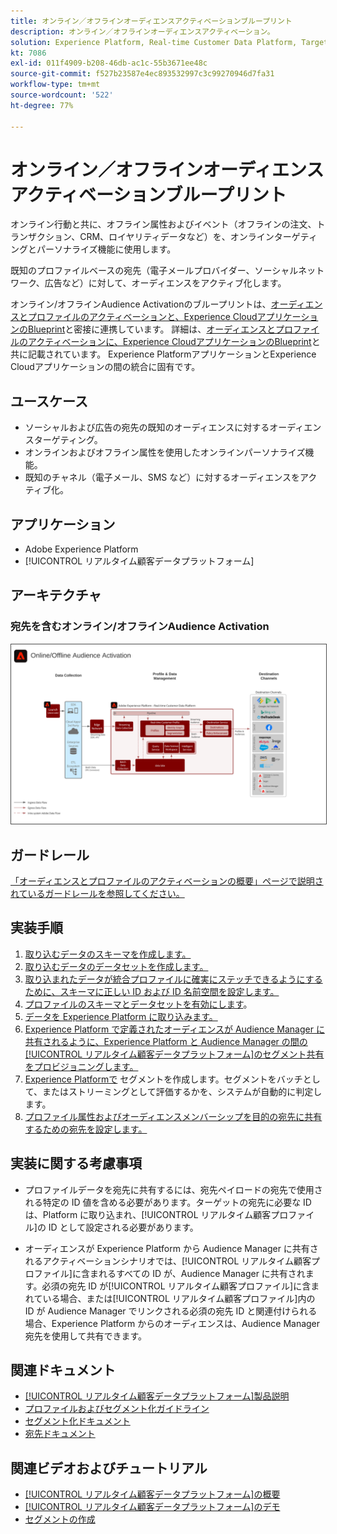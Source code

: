 ```yaml
---
title: オンライン／オフラインオーディエンスアクティベーションブループリント
description: オンライン／オフラインオーディエンスアクティベーション。
solution: Experience Platform, Real-time Customer Data Platform, Target, Audience Manager, Analytics, Experience Cloud Services, Data Collection
kt: 7086
exl-id: 011f4909-b208-46db-ac1c-55b3671ee48c
source-git-commit: f527b23587e4ec893532997c3c99270946d7fa31
workflow-type: tm+mt
source-wordcount: '522'
ht-degree: 77%

---
```


# オンライン／オフラインオーディエンスアクティベーションブループリント

オンライン行動と共に、オフライン属性およびイベント（オフラインの注文、トランザクション、CRM、ロイヤリティデータなど）を、オンラインターゲティングとパーソナライズ機能に使用します。

既知のプロファイルベースの宛先（電子メールプロバイダー、ソーシャルネットワーク、広告など）に対して、オーディエンスをアクティブ化します。

オンライン/オフラインAudience Activationのブループリントは、[オーディエンスとプロファイルのアクティベーションと、Experience CloudアプリケーションのBlueprint](platform-and-applications.md)と密接に連携しています。 詳細は、[オーディエンスとプロファイルのアクティベーションに、Experience CloudアプリケーションのBlueprint](platform-and-applications.md)と共に記載されています。   Experience PlatformアプリケーションとExperience Cloudアプリケーションの間の統合に固有です。

## ユースケース

* ソーシャルおよび広告の宛先の既知のオーディエンスに対するオーディエンスターゲティング。
* オンラインおよびオフライン属性を使用したオンラインパーソナライズ機能。
* 既知のチャネル（電子メール、SMS など）に対するオーディエンスをアクティブ化。

## アプリケーション

* Adobe Experience Platform
* [!UICONTROL リアルタイム顧客データプラットフォーム]

## アーキテクチャ

### 宛先を含むオンライン/オフラインAudience Activation

<img src="assets/online_offline_activation.svg" alt="オンライン／オフラインオーディエンスアクティベーションブループリントの参照アーキテクチャ" style="border:1px solid #4a4a4a" />
<br>

## ガードレール

[「オーディエンスとプロファイルのアクティベーションの概要」ページで説明されているガードレールを参照してください。](overview.md)

## 実装手順

1. [取り込むデータのスキーマを作成します。](https://experienceleague.adobe.com/docs/platform-learn/tutorials/schemas/create-a-schema.html)
1. [取り込むデータのデータセットを作成します。](https://experienceleague.adobe.com/docs/platform-learn/tutorials/data-ingestion/create-datasets-and-ingest-data.html)
1. [取り込まれたデータが統合プロファイルに確実にステッチできるようにするために、スキーマに正しい ID および ID 名前空間を設定します。](https://experienceleague.adobe.com/docs/platform-learn/tutorials/identities/label-ingest-and-verify-identity-data.html)
1. [プロファイルのスキーマとデータセットを有効にします](https://experienceleague.adobe.com/docs/platform-learn/tutorials/profiles/bring-data-into-the-real-time-customer-profile.html)。
1. [データを Experience Platform に取り込みます。](https://experienceleague.adobe.com/?recommended=ExperiencePlatform-D-1-2020.1.dataingestion)
1. [Experience Platform で定義されたオーディエンスが Audience Manager に共有されるように、Experience Platform と Audience Manager の間の[!UICONTROL リアルタイム顧客データプラットフォーム]のセグメント共有をプロビジョニングします。](https://www.adobe.com/go/audiences)
1. [Experience Platformで](https://experienceleague.adobe.com/docs/platform-learn/tutorials/segments/create-segments.html?lang=ja) セグメントを作成します。セグメントをバッチとして、またはストリーミングとして評価するかを、システムが自動的に判定します。
1. [プロファイル属性およびオーディエンスメンバーシップを目的の宛先に共有するための宛先を設定します。](https://experienceleague.adobe.com/docs/platform-learn/tutorials/destinations/create-destinations-and-activate-data.html)

## 実装に関する考慮事項

* プロファイルデータを宛先に共有するには、宛先ペイロードの宛先で使用される特定の ID 値を含める必要があります。ターゲットの宛先に必要な ID は、Platform に取り込まれ、[!UICONTROL リアルタイム顧客プロファイル]の ID として設定される必要があります。

* オーディエンスが Experience Platform から Audience Manager に共有されるアクティベーションシナリオでは、[!UICONTROL リアルタイム顧客プロファイル]に含まれるすべての ID が、Audience Manager に共有されます。必須の宛先 ID が[!UICONTROL リアルタイム顧客プロファイル]に含まれている場合、または[!UICONTROL リアルタイム顧客プロファイル]内の ID が Audience Manager でリンクされる必須の宛先 ID と関連付けられる場合、Experience Platform からのオーディエンスは、Audience Manager 宛先を使用して共有できます。

## 関連ドキュメント

* [[!UICONTROL リアルタイム顧客データプラットフォーム]製品説明](https://helpx.adobe.com/jp/legal/product-descriptions/real-time-customer-data-platform.html)
* [プロファイルおよびセグメント化ガイドライン](https://experienceleague.adobe.com/docs/experience-platform/profile/guardrails.html?lang=ja)
* [セグメント化ドキュメント](https://experienceleague.adobe.com/docs/experience-platform/segmentation/api/streaming-segmentation.html?lang=ja)
* [宛先ドキュメント](https://experienceleague.adobe.com/docs/experience-platform/destinations/catalog/overview.html?lang=ja)

## 関連ビデオおよびチュートリアル

* [[!UICONTROL リアルタイム顧客データプラットフォーム]の概要](https://experienceleague.adobe.com/docs/platform-learn/tutorials/application-services/rtcdp/understanding-the-real-time-customer-data-platform.html?lang=ja)
* [[!UICONTROL リアルタイム顧客データプラットフォーム]のデモ](https://experienceleague.adobe.com/docs/platform-learn/tutorials/application-services/rtcdp/demo.html?lang=ja)
* [セグメントの作成](https://experienceleague.adobe.com/docs/platform-learn/tutorials/segments/create-segments.html)
